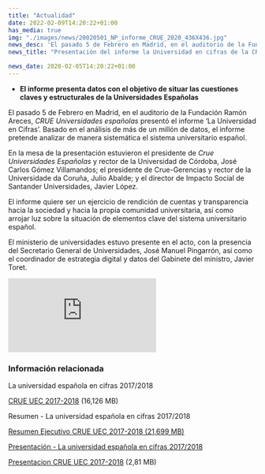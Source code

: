 ```yaml
---
title: "Actualidad"
date: 2022-02-09T14:20:22+01:00
has_media: true
img: "./images/news/20020501_NP_informe_CRUE_2020_436X436.jpg"
news_desc: 'El pasado 5 de Febrero en Madrid, en el auditorio de la Fundación Ramón Areces, CRUE Universidades españolas presentó el informe "La Universidad en Cifras".<b>Este contenido incluye:</b><i class="fa-solid fa-file-video"></i><i class="fal fa-file-</a><i class="fas fa-external-link-alt"></i> </a><i class="fas fa-external-link-alt"></i>_icon"></i>'
news_title: "Presentación del informe la Universidad en cifras de la CRUE"

news_date: 2020-02-05T14:20:22+01:00
---
```

<ul>
<li><b>El informe presenta datos con el objetivo de situar las cuestiones claves y estructurales de la Universidades Espa&ntilde;olas</b></li>
</ul>
<p>El pasado 5 de Febrero en Madrid, en el auditorio de la Fundaci&oacute;n Ram&oacute;n Areces,<span>&nbsp;</span><em>CRUE Universidades espa&ntilde;olas</em><span>&nbsp;</span>present&oacute; el informe &lsquo;La Universidad en Cifras&rsquo;. Basado en el an&aacute;lisis de m&aacute;s de un mill&oacute;n de datos, el informe pretende analizar de manera sistem&aacute;tica el sistema universitario espa&ntilde;ol.</p>
<p>En la mesa de la presentaci&oacute;n estuvieron el presidente de<span>&nbsp;</span><em>Crue Universidades Espa&ntilde;olas</em><span>&nbsp;</span>y rector de la Universidad de C&oacute;rdoba, Jos&eacute; Carlos G&oacute;mez Villamandos; el presidente de Crue-Gerencias y rector de la Universidade da Coru&ntilde;a, Julio Abalde; y el director de Impacto Social de Santander Universidades, Javier L&oacute;pez.</p>
<p>El informe quiere ser un ejercicio de rendici&oacute;n de cuentas y transparencia hacia la sociedad y hacia la propia comunidad universitaria, as&iacute; como arrojar luz sobre la situaci&oacute;n de elementos clave del sistema universitario espa&ntilde;ol.</p>
<p>El ministerio de universidades estuvo presente en el acto, con la presencia del Secretario General de Universidades, Jos&eacute; Manuel Pingarr&oacute;n, as&iacute; como el coordinador de estrategia digital y datos del Gabinete del ministro, Javier Toret.</p>
<section>
      <article>
          <div class="container">
              <div class="row">
                  <div class="col-12 my-4">
                    <div class="ratio ratio-16x9">
                        <iframe src="https://www.youtube.com/embed/CIMXd_Pp5dA" title="YouTube video player" frameborder="0" allow="accelerometer; autoplay; clipboard-write; encrypted-media; gyroscope; picture-in-picture" allowfullscreen></iframe>
                      </div>
                  </div>
              </div>
          </div>
      </article>
  </section>
<div class="col-12 box_card_title d-flex"> 
			<h3 class="title_separador"><i class="fas fa-download"></i>Información relacionada</h3> 
	</div> 
		<div class="col-lg-12 cards_download_cnt">  
			<div class="row"> 
				<div class="download_card"> <p>La universidad española en cifras 2017/2018</p>
					<a class="card" href="{{<siteurl>}}documentos/PDF/news/CRUE_UEC_2017-2018.pdf" target="_blank"> 
					<div class="card-header"> 
						   <i class="fal fa-download"></i> 
					</div> </a> 
					<div class="card-body"> 
						<p class="text_file"><a class="card" href="{{<siteurl>}}documentos/PDF/news/CRUE_UEC_2017-2018.pdf" target="_blank">  
						<span class="tit">CRUE UEC 2017-2018</span></a> <i class="fal fa-file-_icon"></i>(16,126 MB)</p>
					</div>
				</div> 	
				<div class="download_card"> <p>Resumen - La universidad española en cifras 2017/2018</p> 
					<a class="card" href="{{<siteurl>}}documentos/PDF/news/Resumen_Ejecutivo_CRUE_UEC_2017-2018.pdf" target="_blank"> 
					<div class="card-header"> 
						   <i class="fal fa-download"></i> 
					</div> </a> 
					<div class="card-body"> 
						<p class="text_file"><a class="card" href="{{<siteurl>}}documentos/PDF/news/Resumen_Ejecutivo_CRUE_UEC_2017-2018.pdf" target="_blank">  
						<span class="tit">Resumen Ejecutivo CRUE UEC 2017-2018</span> (21,699 MB)</p> 
					</div>
				</div>
				<div class="download_card"> <p>Presentación - La universidad española en cifras 2017/2018</p>
					<a class="card" href="{{<siteurl>}}documentos/PDF/news/Presentacion_CRUE_UEC_2017-2018.pdf" target="_blank"> 
					<div class="card-header"> 
						   <i class="fal fa-download"></i> 
					</div> </a> 
					<div class="card-body"> 
						<p class="text_file"><a class="card" href="{{<siteurl>}}documentos/PDF/news/Presentacion_CRUE_UEC_2017-2018.pdf" target="_blank">  
						<span class="tit">Presentacion CRUE UEC 2017-2018</span></a> <i class="fal fa-file-_icon"></i>(2,81 MB)</p> 
					</div>
				</div>
			</div> 
		</div> 